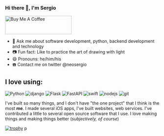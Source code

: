 ### Hi there 👋, I'm Sergio

<a href="https://www.buymeacoffee.com/neosergio" target="_blank"><img src="https://cdn.buymeacoffee.com/buttons/v2/default-blue.png" alt="Buy Me A Coffee" style="height: 60px !important;width: 217px !important;" ></a>

- 💬 Ask me about software development, python, backend development and technology
- 📷 Fun fact: Like to practice the art of drawing with light
- 😄 Pronouns: he/him/his
- :telephone: Contact me on twitter @neosergio

## I love using:
![Python](https://img.shields.io/badge/python-3670A0?style=for-the-badge&logo=python&logoColor=ffdd54)
![django](https://img.shields.io/badge/-django-092E20?style=for-the-badge&logo=django&logoColor=white)
![Flask](https://img.shields.io/badge/-Flask-000000?style=for-the-badge&logo=Flask&logoColor=white)
![FastAPI](https://img.shields.io/badge/-FastAPI-009688?style=for-the-badge&logo=FastAPI&logoColor=white)
![swift](https://img.shields.io/badge/swift-%23FA7343.svg?&style=for-the-badge&logo=swift&logoColor=white)
![nodejs](https://img.shields.io/badge/node.js%20-%2343853D.svg?&style=for-the-badge&logo=node.js&logoColor=white)
![git](https://img.shields.io/badge/git%20-%23F05033.svg?&style=for-the-badge&logo=git&logoColor=white)


I've built so many things, and I don't have "the one project" that I think is the most **me**. I made several iOS apps, I've built websites, web services. I've contributed a little to several open source software that I use. I love making things and making things better (*subjectively, of course*)

[![trophy](https://github-profile-trophy.vercel.app/?username=neosergio&theme=onedark)](https://github.com/ryo-ma/github-profile-trophy)
p
<!--
**neosergio/neosergio** is a ✨ _special_ ✨ repository because its `README.md` (this file) appears on your GitHub profile.

Here are some ideas to get you started:

- :calling: see: [stuff I made](https://www.github.com/monkeywithacupcake/stuffimade)
- 🔭 I’m currently working on ...
- 🌱 I’m currently learning ...
- 👯 I’m looking to collaborate on ...
- 🤔 I’m looking for help with ...
- 💬 Ask me about ...
- 📫 How to reach me: ...
- 😄 Pronouns: ...
- ⚡ Fun fact: ...
-->
